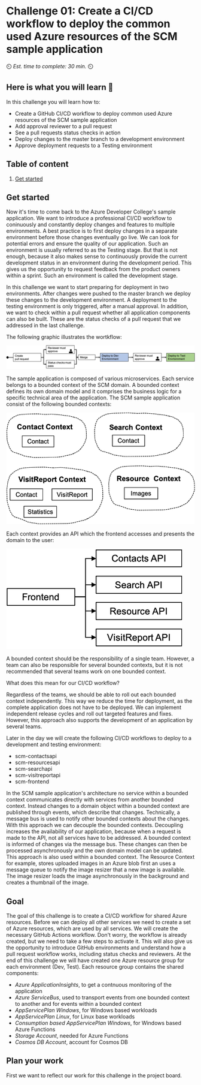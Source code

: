 # Challenge 01: Create a CI/CD workflow to deploy the common used Azure resources of the SCM sample application

⏲️ _Est. time to complete: 30 min._ ⏲️

## Here is what you will learn 🎯

In this challenge you will learn how to:

- Create a GitHub CI/CD workflow to deploy common used Azure resources of the SCM sample application
- Add approval reviewer to a pull request
- See a pull requests status checks in action
- Deploy changes to the master branch to a development environment
- Approve deployment requests to a Testing environment

## Table of content

1. [Get started](#get-started)

## Get started

Now it's time to come back to the Azure Developer College's sample application. We want to introduce a professional CI/CD workflow to coninuously and constantly deploy changes and features to multiple environments. A best practice is to first deploy changes in a separate environment before those changes eventually go live. We can look for potential errors and ensure the quality of our application. Such an environment is usually referred to as the Testing stage. But that is not enough, because it also makes sense to continuously provide the current development status in an environment during the development period. This gives us the opportunity to request feedback from the product owners within a sprint. Such an environment is called the development stage. 

In this challenge we want to start preparing for deployment in two environments. After changes were pushed to the master branch we deploy these changes to the development environment. A deployment to the testing environment is only triggered, after a manual approval. In addition, we want to check within a pull request whether all application components can also be built. These are the status checks of a pull request that we addressed in the last challenge.

The following graphic illustrates the wortkflow:

![CI/CD Workflow](./images/ci-cd-flow.png)

The sample application is composed of various microservices. Each service belongs to a bounded context of the SCM domain. A bounded context defines its own domain model and it comprises the business logic for a specific technical area of the application. The SCM sample application consist of the following bounded contexts:

![Domain Driven Design bounded contexts](./images/ddd-bounded-contexts.png)

Each context provides an API which the frontend accesses and presents the domain to the user:

![Frontend accesses APIs](./images/frontend-apis.png)

A bounded context should be the responsibility of a single team. However, a team can also be responsible for several bounded contexts, but it is not recommended that several teams work on one bounded context. 

What does this mean for our CI/CD workflow?

Regardless of the teams, we should be able to roll out each bounded context independently. This way we reduce the time for deployment, as the complete application does not have to be deployed. We can implement independent release cycles and roll out targeted features and fixes. However, this approach also supports the development of an application by several teams.

Later in the day we will create the following CI/CD workflows to deploy to a development and testing environment:
- scm-contactsapi
- scm-resourcesapi
- scm-searchapi
- scm-visitreportapi
- scm-frontend

In the SCM sample application's architecture no service within a bounded context communicates directly with services from another bounded context. Instead changes to a domain object within a bounded context are published through events, which describe that changes. Technically, a message bus is used to notify other bounded contexts about the changes. With this approach we can decouple the bounded contexts. Decoupling increases the availability of our application, because when a request is made to the API, not all services have to be addressed. A bounded context is informed of changes via the message bus. These changes can then be processed asynchronously and the own domain model can be updated. This approach is also used within a bounded context. The Resource Context for example, stores uploaded images in an Azure blob first an uses a message queue to notify the image resizer that a new image is available. The image resizer loads the image asynchronously in the background and creates a thumbnail of the image. 

## Goal

The goal of this challenge is to create a CI/CD workflow for shared Azure resources. Before we can deploy all other services we need to create a set of Azure resources, which are used by all services. We will create the necessary GitHub Actions workflow. Don't worry, the workflow is already created, but we need to take a few steps to activate it. This will also give us the opportunity to introduce GitHub environments and understand how a pull request workflow works, including status checks and reviewers. At the end of this challenge we will have created one Azure resource group for each environment (Dev, Test). Each resource group contains the shared components:

- *Azure ApplicationInsights*, to get a contnuous monitoring of the application
- *Azure ServiceBus*, used to transport events from one bounded context to another and for events within a bounded context
- *AppServicePlan Windows*, for Windows based workloads
- *AppServicePlan Linux*, for Linux base workloads
- *Consumption based AppServicePlan Windows*, for Windows based Azure Functions
- *Storage Account*, needed for Azure Functions
- *Cosmos DB Account*, account for Cosmos DB

## Plan your work

First we want to reflect our work for this challenge in the project board. 